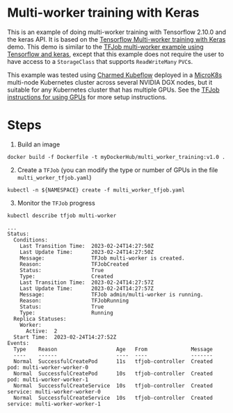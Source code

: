 # Multi-worker training with Keras

This is an example of doing multi-worker training with Tensorflow 2.10.0 and the keras API.  It is based on the [Tensorflow Multi-worker training with Keras](https://www.tensorflow.org/tutorials/distribute/multi_worker_with_keras) demo.  This demo is similar to the [TFJob multi-worker example using Tensorflow and keras](https://github.com/kubeflow/training-operator/tree/master/examples/tensorflow/distribution_strategy/keras-API), except that this example does not require the user to have access to a `StorageClass` that supports `ReadWriteMany` `PVC`s.

This example was tested using [Charmed Kubeflow](https://charmed-kubeflow.io/) deployed in a [MicroK8s](https://microk8s.io/) multi-node Kubernetes cluster across several NVIDIA DGX nodes, but it suitable for any Kubernetes cluster that has multiple GPUs.  See the [TFJob instructions for using GPUs](https://www.kubeflow.org/docs/components/training/tftraining/#using-gpus) for more setup instructions.

# Steps

1. Build an image

```
docker build -f Dockerfile -t myDockerHub/multi_worker_training:v1.0 .
```

2. Create a `TFJob` (you can modify the type or number of GPUs in the file `multi_worker_tfjob.yaml`)

```
kubectl -n ${NAMESPACE} create -f multi_worker_tfjob.yaml
```

3. Monitor the `TFJob` progress

```
kubectl describe tfjob multi-worker
```

```
...
Status:
  Conditions:
    Last Transition Time:  2023-02-24T14:27:50Z
    Last Update Time:      2023-02-24T14:27:50Z
    Message:               TFJob multi-worker is created.
    Reason:                TFJobCreated
    Status:                True
    Type:                  Created
    Last Transition Time:  2023-02-24T14:27:57Z
    Last Update Time:      2023-02-24T14:27:57Z
    Message:               TFJob admin/multi-worker is running.
    Reason:                TFJobRunning
    Status:                True
    Type:                  Running
  Replica Statuses:
    Worker:
      Active:  2
  Start Time:  2023-02-24T14:27:52Z
Events:
  Type    Reason                   Age   From              Message
  ----    ------                   ----  ----              -------
  Normal  SuccessfulCreatePod      11s   tfjob-controller  Created pod: multi-worker-worker-0
  Normal  SuccessfulCreatePod      10s   tfjob-controller  Created pod: multi-worker-worker-1
  Normal  SuccessfulCreateService  10s   tfjob-controller  Created service: multi-worker-worker-0
  Normal  SuccessfulCreateService  10s   tfjob-controller  Created service: multi-worker-worker-1
```